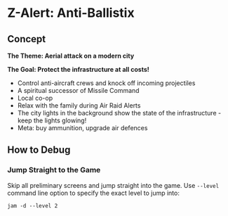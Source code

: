 # Z-Alert: Anti-Ballistix

## Concept

**The Theme: Aerial attack on a modern city**

**The Goal: Protect the infrastructure at all costs!**

* Control anti-aircraft crews and knock off incoming projectiles
* A spiritual successor of Missile Command
* Local co-op
* Relax with the family during Air Raid Alerts
* The city lights in the background show the state of the infrastructure - keep the lights glowing!
* Meta: buy ammunition, upgrade air defences


## How to Debug

### Jump Straight to the Game

Skip all preliminary screens and jump straight into the game.
Use ```--level``` command line option to specify the exact level to jump into:

```
jam -d --level 2
```
